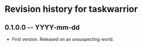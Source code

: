 # Revision history for taskwarrior

## 0.1.0.0 -- YYYY-mm-dd

* First version. Released on an unsuspecting world.

